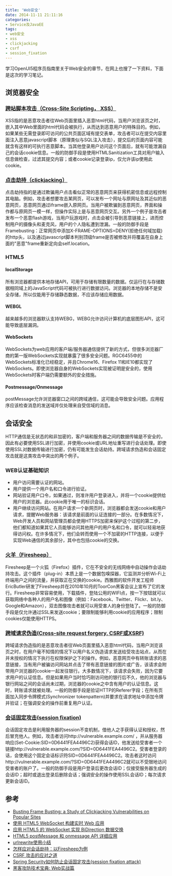 ```yaml
---
title: 'Web安全'
date: 2014-11-11 21:11:16
categories: 
- Service及JavaEE
tags: 
- web安全
- xss
- clickjacking
- csrf
- session_fixation
---
```

学习OpenUI5程序员指南里关于Web安全的章节，在网上也搜了一下资料，下面是这次的学习笔记。

## 浏览器安全

### [跨站脚本攻击（Cross-Site Scripting， XSS）](http://en.wikipedia.org/wiki/Cross-site_scripting)

XSS指的是恶意攻击者往Web页面里插入恶意html代码，当用户浏览该页之时，嵌入其中Web里面的html代码会被执行，从而达到恶意用户的特殊目的。例如，如果某些无需登录即可访问的公共页面区域有提交表单，攻击者可以在提交内容里面注入恶意javascript脚本（原理类似与SQL注入攻击），提交后的页面内容可能就含有这样的可执行恶意脚本。当其他登录用户访问这个页面后，就有可能泄漏自己的会话cookie信息。一般的防御手段是使用HTMLSanitization工具对用户输入信息做检查，过滤其提交内容；或者cookie记录登录ip，仅允许该ip使用此cookie。

### [点击劫持（clickjacking）](http://en.wikipedia.org/wiki/Clickjacking)

点击劫持指的是通过欺骗用户点击看似正常的恶意网页来获得机密信息或远程控制其电脑。例如，攻击者想要攻击某网页，可以发布一个网址与原网址及其近似的恶意网页，恶意网页通过iframe嵌入原网页。当用户被欺骗到恶意网页，界面和操作都与原网页一模一样，但操作实际上是与恶意网页交互。另外一个例子是攻击者发布一个恶意flash游戏，当用户玩游戏时，点击会被引导到恶意链接上，进而控制用户的摄像头和麦克风，用户的个人隐私遭到泄漏。一般的防御手段是Framebusting：正常网页中添加X-FRAME-OPTIONS=DENY(拒绝任何域加载)的http头，以及通过javascript脚本判别顶级frame是否被修改并将覆盖在自身上面的"恶意"frame重新定向会self.location。

### HTML5

#### localStorage

所有浏览器都提供本地存储API，可用于存储有限数量的数据。仅运行在与存储数据相同域上的JavaScript代码可被执行进行数据访问。浏览器的本地存储不是安全存储，所以仅能用于存储静态数据，不应该存储应用数据。

#### WEBGL

越来越多的浏览器默认支持WEBG，WEBG允许访问计算机的底层图形API，这可能导致底层漏洞。

#### WebSockets

WebSockets为web应用的客户端/服务器通信提供了新的方式，但很多浏览器厂商的第一版WebSockets实现就暴露了很多安全问题。RGC6455中的WebSockets标准化已经稳定，并且Chrome16、Firefox 11和IE10都实现了WebSockets。即使浏览器自身的WebSockets实现被证明是安全的，使用WebSockets时客户端仍需要额外的安全措施。

#### Postmessage/Onmessage

postMessage允许浏览器窗口之间的跨域通信，这可能会导致安全问题。应用程序应该检查消息的发送域并仅处理来自受信域的消息。

## 会话安全

HTTP通信是无状态的和非加密的，客户端和服务器之间的数据传输是不安全的，因此有必要使用SSL进行加密，并使用cookie或URL地址重写进行会话处理。即使使用SSL对数据传输进行加密，仍有可能发生会话劫持。跨域请求伪造和会话固定攻击就是这类攻击中突出的两个例子。

### WEB认证基础知识

- 用户访问需要认证的网站。
- 用户提供一个用户名和口令进行验证。
- 网站验证用户口令，如果通过，则准许用户登录进入，并将一个cookie提供给用户的浏览器。此cookie用于唯一的标识会话。
- 用户继续访问网站。在用户请求一个新网页时，浏览器都会发送cookie和用户请求，提醒Web服务器：该请求是前面的认证连接的一部分。在多数情况下，Web开发人员和网站管理员都会使用HTTPS加密来保护这个过程的第二步，他们都知道如果其它人员能够访问其他用户的用户名和口令，就可以轻易地获得访问权。在许多情况下，他们会转而使用一个不加密的HTTP连接，以便于实现Web通信的其余部分，其中也包括cookie的交换。

### [火羊（Firesheep）](http://en.wikipedia.org/wiki/Firesheep)

Firesheep是一个火狐（Firefox）插件，它在不安全的无线网络中自动操作会话劫持攻击。这个插件（plug-in）本质上是一个数据包嗅探器，它监测并分析Wi-Fi上终端用户之间的流量，并获取正在交换的cookie。西雅图的软件开发工程师EricButler研发了Firesheep并在2010年10月的ToorCon黑客会议上宣布了它的发行。Firesheep非常容易使用，下载插件，登陆公用的WIFI点，按一下按钮就可以获取网络中各种人的用户名和图像（例如：Facebook、Twitter、Flickr、bit.ly、Google和Amazon），双击图像攻击者就可以用受害人的身份登陆了。一般的防御手段是仅允许通过SSL来发送cookie；要限制能够利用cookie的应用程序；限制cookies仅能使用HTTPS。

### [跨域请求伪造(Cross-site request forgery, CSRF或XSRF)](http://en.wikipedia.org/wiki/Cross-site_request_forgery)

跨域请求伪造指的是恶意攻击者往Web页面里插入恶意html代码，当用户浏览该页之时，在用户毫不知情的情况下以用户名义伪造请求发送给受攻击站点，从而在并未授权的情况下执行在权限保护之下的操作。例如，恶意网页中有转账请求的恶意链接，当有用户被骗访问网站并点击了带有恶意链接的图片或广告，该请求会附带用户浏览器的cookie一起发往银行。大多数情况下，该请求会失败，因为它要求用户的认证信息。但是如果用户当时恰巧刚访问他的银行后不久，他的浏览器与银行网站之间的会话尚未过期，浏览器的cookie之中含有用户的认证信息。这时，转账请求就被处理。一般的防御手段是验证HTTP的Referer字段；在所有页面加入同步令牌模式(Synchronizer tokenpattern)并要求在请求地址中添加令牌并验证；在强调安全的操作前重复用户认证。

### [会话固定攻击(session fixation)](http://en.wikipedia.org/wiki/Session_fixation)

会话固定攻击是利用服务器的session不变机制，借他人之手获得认证和授权，然后冒充他人。例如，攻击者访问http://vulnerable.example.com/ ，并从服务器响应(Set-Cookie:SID=0D6441FEA4496C2)获得会话ID，他发送给受害者一个链接http://vulnerable.example.com/?SID=0D6441FEA4496C2。受害者登录的话，会使用这个固定会话标识符SID=0D6441FEA4496C2。攻击者这时访问http://vulnerable.example.com/?SID=0D6441FEA4496C2就可以不受限地访问受害者的账户了。一般的防御手段是用户登录后更改会话ID；仅接受服务器生成的会话ID；超时或退出登录后删除会话；强调安全的操作使用SSL会话ID；每次请求更新会话ID。

## 参考

- [Busting Frame Busting: a Study of Clickjacking Vulnerabilities on Popular Sites](http://www.cnblogs.com/LittleHann/p/3386055.html)  
- [使用 HTML5 WebSocket 构建实时 Web 应用](http://www.ibm.com/developerworks/cn/web/1112_huangxa_websocket/)  
- [应用 HTML5 的 WebSocket 实现 BiDirection 数据交换](http://www.ibm.com/developerworks/cn/web/1112_weijf_websocket/)  
- [HTML5 postMessage 和 onmessage API 详细应用](http://www.ibm.com/developerworks/cn/web/1301_jiangjj_html5message/index.html)  
- [urlrewrite使用小结](http://beyondlovew.iteye.com/blog/432642)  
- [怎样应对会话劫持：以Firesheep为例](http://zhidao.baidu.com/question/623963464128251604.html)  
- [CSRF 攻击的应对之道](http://www.ibm.com/developerworks/cn/web/1102_niugang_csrf/)  
- [Spring Security如何防止会话固定攻击(session fixation attack)](http://www.cnblogs.com/makemelaugh/archive/2013/05/12/3074486.html)  
- [黑客攻防技术宝典: Web实战篇](http://www1.huachu.com.cn/read/readbook.asp?bookid=10107753)  
